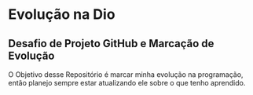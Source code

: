 # Evolução na Dio
## Desafio de Projeto GitHub e Marcação de Evolução

O Objetivo desse Repositório é marcar minha evolução na programação, então planejo sempre estar atualizando ele sobre o que tenho aprendido.




